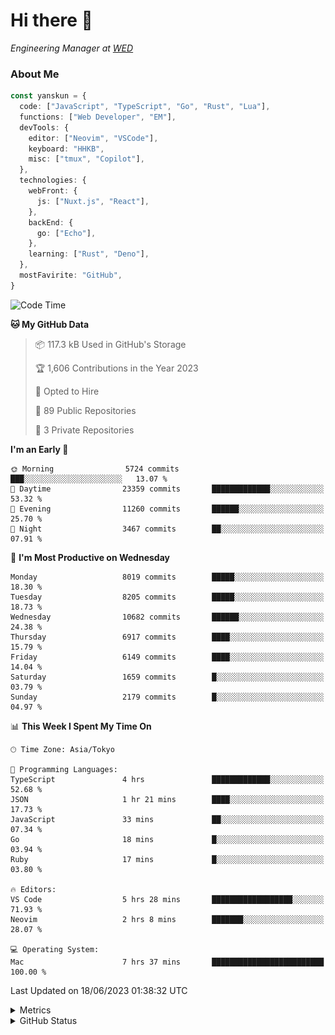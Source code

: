 # Hi there&nbsp;:wave:

<!-- ![Alt text](https://spotify-recently-played-readme.vercel.app/api?user=31kynbuubkiu3r4qh4hjuaglhfay) -->

_Engineering Manager at [WED](https://github.com/wedinc)_

### About Me

```ts
const yanskun = {
  code: ["JavaScript", "TypeScript", "Go", "Rust", "Lua"],
  functions: ["Web Developer", "EM"],
  devTools: {
    editor: ["Neovim", "VSCode"],
    keyboard: "HHKB",
    misc: ["tmux", "Copilot"],
  },
  technologies: {
    webFront: {
      js: ["Nuxt.js", "React"],
    },
    backEnd: {
      go: ["Echo"],
    },
    learning: ["Rust", "Deno"],
  },
  mostFavirite: "GitHub",
}
```

<!--START_SECTION:waka-->
![Code Time](http://img.shields.io/badge/Code%20Time-338%20hrs%2047%20mins-blue)

**🐱 My GitHub Data** 

> 📦 117.3 kB Used in GitHub's Storage 
 > 
> 🏆 1,606 Contributions in the Year 2023
 > 
> 💼 Opted to Hire
 > 
> 📜 89 Public Repositories 
 > 
> 🔑 3 Private Repositories 
 > 
**I'm an Early 🐤** 

```text
🌞 Morning                5724 commits        ███░░░░░░░░░░░░░░░░░░░░░░   13.07 % 
🌆 Daytime                23359 commits       █████████████░░░░░░░░░░░░   53.32 % 
🌃 Evening                11260 commits       ██████░░░░░░░░░░░░░░░░░░░   25.70 % 
🌙 Night                  3467 commits        ██░░░░░░░░░░░░░░░░░░░░░░░   07.91 % 
```
📅 **I'm Most Productive on Wednesday** 

```text
Monday                   8019 commits        █████░░░░░░░░░░░░░░░░░░░░   18.30 % 
Tuesday                  8205 commits        █████░░░░░░░░░░░░░░░░░░░░   18.73 % 
Wednesday                10682 commits       ██████░░░░░░░░░░░░░░░░░░░   24.38 % 
Thursday                 6917 commits        ████░░░░░░░░░░░░░░░░░░░░░   15.79 % 
Friday                   6149 commits        ████░░░░░░░░░░░░░░░░░░░░░   14.04 % 
Saturday                 1659 commits        █░░░░░░░░░░░░░░░░░░░░░░░░   03.79 % 
Sunday                   2179 commits        █░░░░░░░░░░░░░░░░░░░░░░░░   04.97 % 
```


📊 **This Week I Spent My Time On** 

```text
🕑︎ Time Zone: Asia/Tokyo

💬 Programming Languages: 
TypeScript               4 hrs               █████████████░░░░░░░░░░░░   52.68 % 
JSON                     1 hr 21 mins        ████░░░░░░░░░░░░░░░░░░░░░   17.73 % 
JavaScript               33 mins             ██░░░░░░░░░░░░░░░░░░░░░░░   07.34 % 
Go                       18 mins             █░░░░░░░░░░░░░░░░░░░░░░░░   03.94 % 
Ruby                     17 mins             █░░░░░░░░░░░░░░░░░░░░░░░░   03.80 % 

🔥 Editors: 
VS Code                  5 hrs 28 mins       ██████████████████░░░░░░░   71.93 % 
Neovim                   2 hrs 8 mins        ███████░░░░░░░░░░░░░░░░░░   28.07 % 

💻 Operating System: 
Mac                      7 hrs 37 mins       █████████████████████████   100.00 % 
```


 Last Updated on 18/06/2023 01:38:32 UTC
<!--END_SECTION:waka-->

<details>
  <summary>Metrics</summary>
  <img src="https://github.com/yanskun/yanskun/blob/main/github-metrics.svg" alt="Metrics">
</details>

<details>
  <summary>GitHub Status</summary>
  <picture>
    <source media="(prefers-color-scheme: dark)" srcset="https://raw.githubusercontent.com/yanskun/yanskun/master/profile-summary-card-output/nord_dark/0-profile-details.svg">
   <img src="https://raw.githubusercontent.com/yanskun/yanskun/master/profile-summary-card-output/default/0-profile-details.svg">
  </picture>
  <br>
  <picture>
    <source media="(prefers-color-scheme: dark)" srcset="https://raw.githubusercontent.com/yanskun/yanskun/master/profile-summary-card-output/nord_dark/1-repos-per-language.svg">
   <img src="https://raw.githubusercontent.com/yanskun/yanskun/master/profile-summary-card-output/default/1-repos-per-language.svg">
  </picture>
  <picture>
    <source media="(prefers-color-scheme: dark)" srcset="https://raw.githubusercontent.com/yanskun/yanskun/master/profile-summary-card-output/nord_dark/2-most-commit-language.svg">
   <img src="https://raw.githubusercontent.com/yanskun/yanskun/master/profile-summary-card-output/default/2-most-commit-language.svg">
  </picture>
  <br>
  <picture>
    <source media="(prefers-color-scheme: dark)" srcset="https://raw.githubusercontent.com/yanskun/yanskun/master/profile-summary-card-output/nord_dark/3-stats.svg">
   <img src="https://raw.githubusercontent.com/yanskun/yanskun/master/profile-summary-card-output/default/3-stats.svg">
  </picture>
  <picture>
    <source media="(prefers-color-scheme: dark)" srcset="https://raw.githubusercontent.com/yanskun/yanskun/master/profile-summary-card-output/nord_dark/4-productive-time.svg">
   <img src="https://raw.githubusercontent.com/yanskun/yanskun/master/profile-summary-card-output/default/4-productive-time.svg">
  </picture>
</details>
